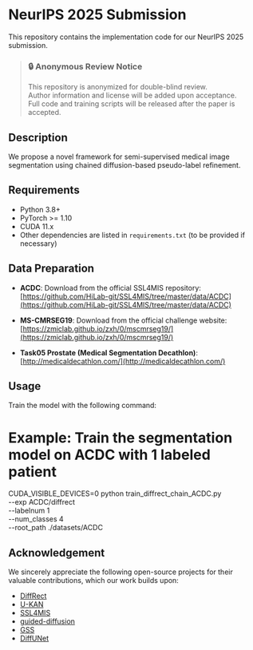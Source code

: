 # NeurIPS 2025 Submission

This repository contains the implementation code for our NeurIPS 2025 submission.

> ### :lock: Anonymous Review Notice
> This repository is anonymized for double-blind review.  
> Author information and license will be added upon acceptance.  
> Full code and training scripts will be released after the paper is accepted.


## Description

We propose a novel framework for semi-supervised medical image segmentation using chained diffusion-based pseudo-label refinement.

## Requirements

- Python 3.8+
- PyTorch >= 1.10
- CUDA 11.x
- Other dependencies are listed in `requirements.txt` (to be provided if necessary)

## Data Preparation

- **ACDC**: Download from the official SSL4MIS repository: [https://github.com/HiLab-git/SSL4MIS/tree/master/data/ACDC](https://github.com/HiLab-git/SSL4MIS/tree/master/data/ACDC)

- **MS-CMRSEG19**: Download from the official challenge website: [https://zmiclab.github.io/zxh/0/mscmrseg19/](https://zmiclab.github.io/zxh/0/mscmrseg19/)

- **Task05 Prostate (Medical Segmentation Decathlon)**: [http://medicaldecathlon.com/](http://medicaldecathlon.com/)


## Usage

Train the model with the following command:

# Example: Train the segmentation model on ACDC with 1 labeled patient
CUDA_VISIBLE_DEVICES=0 python train_diffrect_chain_ACDC.py \
    --exp ACDC/diffrect \
    --labelnum 1 \
    --num_classes 4 \
    --root_path ./datasets/ACDC

## Acknowledgement

We sincerely appreciate the following open-source projects for their valuable contributions, which our work builds upon:

- [DiffRect](https://github.com/CUHK-AIM-Group/DiffRect)
- [U-KAN](https://github.com/CUHK-AIM-Group/U-KAN)
- [SSL4MIS](https://github.com/HiLab-git/SSL4MIS)
- [guided-diffusion](https://github.com/openai/guided-diffusion)
- [GSS](https://github.com/fudan-zvg/GSS)
- [DiffUNet](https://github.com/ge-xing/Diff-UNet)